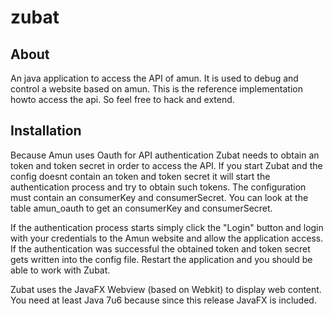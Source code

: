 zubat
=====

About
-----

An java application to access the API of amun. It is used to debug and control a 
website based on amun. This is the reference implementation howto access the 
api. So feel free to hack and extend.

Installation
-----

Because Amun uses Oauth for API authentication Zubat needs to obtain an token
and token secret in order to access the API. If you start Zubat and the config
doesnt contain an token and token secret it will start the authentication 
process and try to obtain such tokens. The configuration must contain an 
consumerKey and consumerSecret. You can look at the table amun_oauth to get an 
consumerKey and consumerSecret.

If the authentication process starts simply click the "Login" button and login
with your credentials to the Amun website and allow the application access.
If the authentication was successful the obtained token and token secret gets
written into the config file. Restart the application and you should be able
to work with Zubat.

Zubat uses the JavaFX Webview (based on Webkit) to display web content. You need 
at least Java 7u6 because since this release JavaFX is included.
